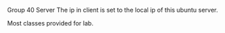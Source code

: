 Group 40 Server
The ip in client is set to the local ip of this ubuntu server.

Most classes provided for lab.